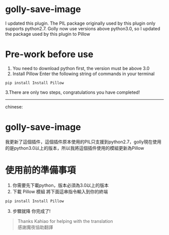 # golly-save-image
I updated this plugin. The PIL package originally used by this plugin only supports python2.7. Golly now use versions above python3.0, so I updated the package used by this plugin to Pillow

# Pre-work before use
1. You need to download python first, the version must be above 3.0
2. Install Pillow
Enter the following string of commands in your terminal
```
pip install Install Pillow
```
3.There are only two steps, congratulations you have completed!

---

chinese:
# golly-save-image
我更新了這個插件，這個插件原本使用的PIL只支援到python2.7，golly現在使用的是python3.0以上的版本，所以我將這個插件使用的模組更新為Pillow

# 使用前的準備事項
1. 你需要先下載python，版本必須為3.0以上的版本
2. 下載 Pillow 模組
將下面這串指令輸入到你的終端
```
pip install Install Pillow
```
3. 步驟就降 你完成了!


> Thanks Kahiao for helping with the translation  
> 感謝魔夜協助翻譯
